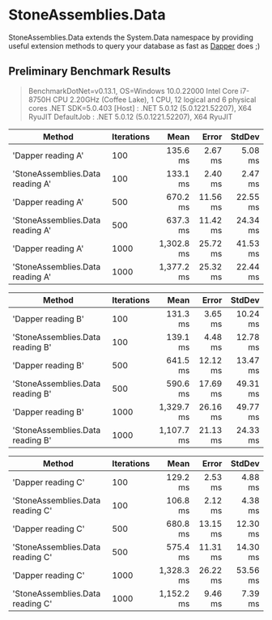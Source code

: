 # StoneAssemblies.Data
StoneAssemblies.Data extends the System.Data namespace by providing useful extension methods to query your database as fast as [Dapper](https://dapper-tutorial.net/dapper) does ;)

## Preliminary Benchmark Results

> BenchmarkDotNet=v0.13.1, OS=Windows 10.0.22000
Intel Core i7-8750H CPU 2.20GHz (Coffee Lake), 1 CPU, 12 logical and 6 physical cores
.NET SDK=5.0.403
  [Host]     : .NET 5.0.12 (5.0.1221.52207), X64 RyuJIT
  DefaultJob : .NET 5.0.12 (5.0.1221.52207), X64 RyuJIT
  
  
|                           Method | Iterations |       Mean |    Error |   StdDev |
|--------------------------------- |----------- |-----------:|---------:|---------:|
|               'Dapper reading A' |        100 |   135.6 ms |  2.67 ms |  5.08 ms |
| 'StoneAssemblies.Data reading A' |        100 |   133.1 ms |  2.40 ms |  2.47 ms |
|               'Dapper reading A' |        500 |   670.2 ms | 11.56 ms | 22.55 ms |
| 'StoneAssemblies.Data reading A' |        500 |   637.3 ms | 11.42 ms | 24.34 ms |
|               'Dapper reading A' |       1000 | 1,302.8 ms | 25.72 ms | 41.53 ms |
| 'StoneAssemblies.Data reading A' |       1000 | 1,377.2 ms | 25.32 ms | 22.44 ms |


|                           Method | Iterations |       Mean |    Error |   StdDev |
|--------------------------------- |----------- |-----------:|---------:|---------:|
|               'Dapper reading B' |        100 |   131.3 ms |  3.65 ms | 10.24 ms |
| 'StoneAssemblies.Data reading B' |        100 |   139.1 ms |  4.48 ms | 12.78 ms |
|               'Dapper reading B' |        500 |   641.5 ms | 12.12 ms | 13.47 ms |
| 'StoneAssemblies.Data reading B' |        500 |   590.6 ms | 17.69 ms | 49.31 ms |
|               'Dapper reading B' |       1000 | 1,329.7 ms | 26.16 ms | 49.77 ms |
| 'StoneAssemblies.Data reading B' |       1000 | 1,107.7 ms | 21.13 ms | 24.33 ms |


|                           Method | Iterations |       Mean |    Error |   StdDev |
|--------------------------------- |----------- |-----------:|---------:|---------:|
|               'Dapper reading C' |        100 |   129.2 ms |  2.53 ms |  4.88 ms |
| 'StoneAssemblies.Data reading C' |        100 |   106.8 ms |  2.12 ms |  4.38 ms |
|               'Dapper reading C' |        500 |   680.8 ms | 13.15 ms | 12.30 ms |
| 'StoneAssemblies.Data reading C' |        500 |   575.4 ms | 11.31 ms | 14.30 ms |
|               'Dapper reading C' |       1000 | 1,328.3 ms | 26.22 ms | 53.56 ms |
| 'StoneAssemblies.Data reading C' |       1000 | 1,152.2 ms |  9.46 ms |  7.39 ms |


 
 

